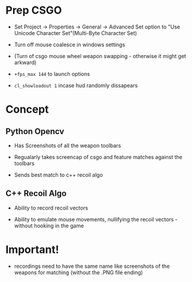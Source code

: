 # Prep CSGO

* Set Project -> Properties -> General -> Advanced Set option to "Use Unicode Character Set"(Multi-Byte Character Set)

* Turn off mouse coalesce in windows settings

* (Turn of csgo mouse wheel weapon swapping - otherwise it might get arkward)

* `+fps_max 144` to launch options

* `cl_showloadout 1` incase hud randomly dissapears

# Concept

## Python Opencv

* Has Screenshots of all the weapon toolbars

* Regualarly takes screencap of csgo and feature matches against the toolbars

* Sends best match to c++ recoil algo

## C++ Recoil Algo

* Ability to record recoil vectors

* Ability to emulate mouse movements, nullifying the recoil vectors - without hooking in the game

# Important!

* recordings need to have the same name like screenshots of the weapons for matching (without the .PNG file ending)